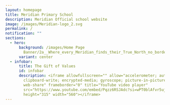 ```yaml
---
layout: homepage
title: Meridian Primary School
description: Meridian Official school website
image: /images/Meridian-logo_2.svg
permalink: /
notification: ""
sections:
  - hero:
      background: /images/Home Page
        Banner/2a__Where_every_Meridian_finds_their_True_North_no_border.png
      variant: center
  - infobar:
      title: The Gift of Values
      id: infobar
      description: <iframe allowfullscreen="" allow="accelerometer; autoplay;
        clipboard-write; encrypted-media; gyroscope; picture-in-picture;
        web-share" frameborder="0" title="YouTube video player"
        src="https://www.youtube.com/embed/Pqzz6RSJAdc?si=wPT0blAfvr5ujIi9"
        height="315" width="560"></iframe>
---
```

